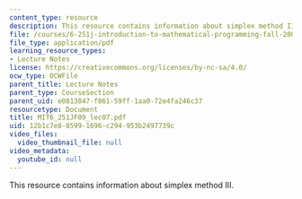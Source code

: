 ```yaml
---
content_type: resource
description: This resource contains information about simplex method III.
file: /courses/6-251j-introduction-to-mathematical-programming-fall-2009/12b1c7e885991696c294953b2497739c_MIT6_251JF09_lec07.pdf
file_type: application/pdf
learning_resource_types:
- Lecture Notes
license: https://creativecommons.org/licenses/by-nc-sa/4.0/
ocw_type: OCWFile
parent_title: Lecture Notes
parent_type: CourseSection
parent_uid: e0813047-f861-59ff-1aa0-72e4fa246c37
resourcetype: Document
title: MIT6_251JF09_lec07.pdf
uid: 12b1c7e8-8599-1696-c294-953b2497739c
video_files:
  video_thumbnail_file: null
video_metadata:
  youtube_id: null
---
```

This resource contains information about simplex method III.